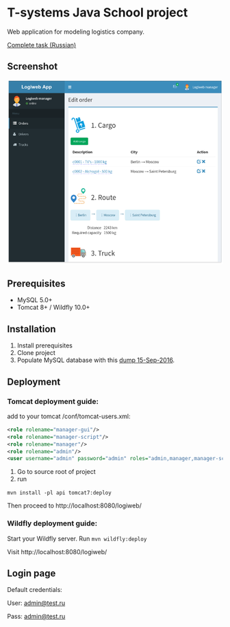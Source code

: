# T-systems Java School project

Web application for modeling logistics company. 

[Complete task (Russian)](docs/task.md)

## Screenshot

![Demo page](/docs/edit-order.png "Demo page")

## Prerequisites

 * MySQL 5.0+
 * Tomcat 8+ / Wildfly 10.0+
  
## Installation

 1. Install prerequisites
 2. Clone project 
 3. Populate MySQL database with this [dump 15-Sep-2016](https://gist.github.com/261ea8ed768aa63346a0ba294ad44923).

## Deployment 

### Tomcat deployment guide:

add to your tomcat /conf/tomcat-users.xml:
    
```xml
<role rolename="manager-gui"/>
<role rolename="manager-script"/>
<role rolename="manager"/>
<role rolename="admin"/>
<user username="admin" password="admin" roles="admin,manager,manager-script,manager-gui"/>
```

  1. Go to source root of project
  2. run 
  
 `mvn install -pl api tomcat7:deploy `

Then proceed to http://localhost:8080/logiweb/

### Wildfly deployment guide:
Start your Wildfly server. 
Run `mvn wildfly:deploy`

Visit http://localhost:8080/logiweb/ 
 

## Login page

Default credentials: 

User: admin@test.ru

Pass: admin@test.ru


